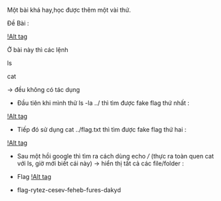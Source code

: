 Một bài khá hay,học được thêm một vài thứ.

Đề Bài :

[!Alt tag](https://github.com/kuqadk3/CTF-and-Learning/blob/master/SQUARECTF/password-checker/de_bai.PNG)

Ở bài này thì các lệnh 

ls

cat

-> đều không có tác dụng

- Đầu tiên khi mình thử ls -la ../ thì tìm được fake flag thứ nhất :

[!Alt tag](https://github.com/kuqadk3/CTF-and-Learning/blob/master/SQUARECTF/password-checker/ls.PNG)

- Tiếp đó sử dụng cat ../flag.txt thì tìm được fake flag thứ hai :

[!Alt tag](https://github.com/kuqadk3/CTF-and-Learning/blob/master/SQUARECTF/password-checker/fake.PNG)

- Sau một hồi google thì tìm ra cách dùng echo */* (thực ra toàn quen cat với ls, giờ mới biết cái này) -> hiển thị tất cả các file/folder :

- Flag
[!Alt tag](https://github.com/kuqadk3/CTF-and-Learning/blob/master/SQUARECTF/password-checker/flag.PNG)

- flag-rytez-cesev-feheb-fures-dakyd
